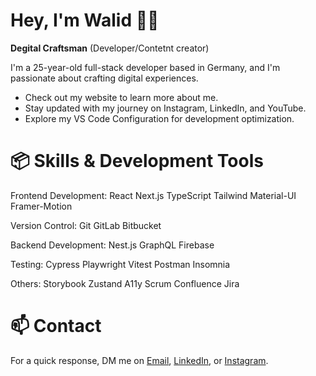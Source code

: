 # Hey, I'm Walid 👋🏼

**Degital Craftsman** (Developer/Contetnt creator)

I'm a 25-year-old full-stack developer based in Germany, and I'm passionate about crafting digital experiences.

- Check out my website to learn more about me.
- Stay updated with my journey on Instagram, LinkedIn, and YouTube.
- Explore my VS Code Configuration for development optimization.

# 📦 Skills & Development Tools

Frontend Development: React Next.js TypeScript Tailwind Material-UI Framer-Motion

Version Control: Git GitLab Bitbucket

Backend Development: Nest.js GraphQL Firebase

Testing: Cypress Playwright Vitest Postman Insomnia

Others: Storybook Zustand A11y Scrum Confluence Jira


# 📫 Contact

For a quick response, DM me on [Email](mailto:kouiderayadwalid@gmail.com), [LinkedIn](https://www.linkedin.com/in/walid-kouider-ayad-487902218), or [Instagram](https://www.instagram.com/dev.n.des/).
